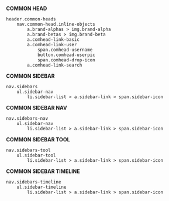 **COMMON HEAD**

    header.common-heads
        nav.common-head.inline-objects
            a.brand-alphas > img.brand-alpha
            a.brand-betas > img.brand-beta
            a.comhead-link-basic
            a.comhead-link-user
                span.comhead-username
                button.comhead-userpic
                span.comhead-drop-icon
            a.comhead-link-search


**COMMON SIDEBAR**

    nav.sidebars
        ul.sidebar-nav
            li.sidebar-list > a.sidebar-link > span.sidebar-icon


**COMMON SIDEBAR NAV**

    nav.sidebars-nav
        ul.sidebar-nav
            li.sidebar-list > a.sidebar-link > span.sidebar-icon


**COMMON SIDEBAR TOOL**

    nav.sidebars-tool
        ul.sidebar-tool
            li.sidebar-list > a.sidebar-link > span.sidebar-icon


**COMMON SIDEBAR TIMELINE**

    nav.sidebars-timeline
        ul.sidebar-timeline
            li.sidebar-list > a.sidebar-link > span.sidebar-icon
